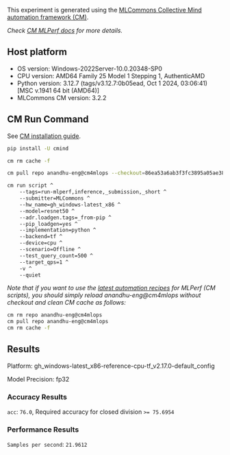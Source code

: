 This experiment is generated using the [MLCommons Collective Mind automation framework (CM)](https://github.com/mlcommons/cm4mlops).

*Check [CM MLPerf docs](https://docs.mlcommons.org/inference) for more details.*

## Host platform

* OS version: Windows-2022Server-10.0.20348-SP0
* CPU version: AMD64 Family 25 Model 1 Stepping 1, AuthenticAMD
* Python version: 3.12.7 (tags/v3.12.7:0b05ead, Oct  1 2024, 03:06:41) [MSC v.1941 64 bit (AMD64)]
* MLCommons CM version: 3.2.2

## CM Run Command

See [CM installation guide](https://docs.mlcommons.org/inference/install/).

```bash
pip install -U cmind

cm rm cache -f

cm pull repo anandhu-eng@cm4mlops --checkout=86ea53a6ab3f3fc3895a05ae38afe487aabc1be8

cm run script ^
	--tags=run-mlperf,inference,_submission,_short ^
	--submitter=MLCommons ^
	--hw_name=gh_windows-latest_x86 ^
	--model=resnet50 ^
	--adr.loadgen.tags=_from-pip ^
	--pip_loadgen=yes ^
	--implementation=python ^
	--backend=tf ^
	--device=cpu ^
	--scenario=Offline ^
	--test_query_count=500 ^
	--target_qps=1 ^
	-v ^
	--quiet
```
*Note that if you want to use the [latest automation recipes](https://docs.mlcommons.org/inference) for MLPerf (CM scripts),
 you should simply reload anandhu-eng@cm4mlops without checkout and clean CM cache as follows:*

```bash
cm rm repo anandhu-eng@cm4mlops
cm pull repo anandhu-eng@cm4mlops
cm rm cache -f

```

## Results

Platform: gh_windows-latest_x86-reference-cpu-tf_v2.17.0-default_config

Model Precision: fp32

### Accuracy Results 
`acc`: `76.0`, Required accuracy for closed division `>= 75.6954`

### Performance Results 
`Samples per second`: `21.9612`
